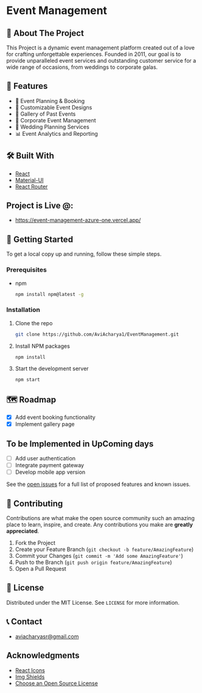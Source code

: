 # Event Management

## 🌟 About The Project

This Project is a dynamic event management platform created out of a love for crafting unforgettable experiences. Founded in 2011, our goal is to provide unparalleled event services and outstanding customer service for a wide range of occasions, from weddings to corporate galas.

## 🚀 Features

- 📅 Event Planning & Booking
- 🎨 Customizable Event Designs
- 📸 Gallery of Past Events
- 💼 Corporate Event Management
- 💍 Wedding Planning Services
- 📊 Event Analytics and Reporting

## 🛠️ Built With

- [React](https://reactjs.org/)
- [Material-UI](https://mui.com/)
- [React Router](https://reactrouter.com/)

## Project is Live @:
- https://event-management-azure-one.vercel.app/

## 🏁 Getting Started

To get a local copy up and running, follow these simple steps.

### Prerequisites

- npm
  ```sh
  npm install npm@latest -g
  ```

### Installation

1. Clone the repo
   ```sh
   git clone https://github.com/AviAcharya1/EventManagement.git
   ```
2. Install NPM packages
   ```sh
   npm install
   ```
3. Start the development server
   ```sh
   npm start
   ```

## 🗺️ Roadmap

- [x] Add event booking functionality
- [x] Implement gallery page

## To be Implemented in UpComing days

- [ ] Add user authentication
- [ ] Integrate payment gateway
- [ ] Develop mobile app version

See the [open issues](https://github.com/your_username/infinite-possibilities/issues) for a full list of proposed features and known issues.

## 🤝 Contributing

Contributions are what make the open source community such an amazing place to learn, inspire, and create. Any contributions you make are **greatly appreciated**.

1. Fork the Project
2. Create your Feature Branch (`git checkout -b feature/AmazingFeature`)
3. Commit your Changes (`git commit -m 'Add some AmazingFeature'`)
4. Push to the Branch (`git push origin feature/AmazingFeature`)
5. Open a Pull Request

## 📜 License

Distributed under the MIT License. See `LICENSE` for more information.

## 📞 Contact

- aviacharyasr@gmail.com


##  Acknowledgments

- [React Icons](https://react-icons.github.io/react-icons/)
- [Img Shields](https://shields.io)
- [Choose an Open Source License](https://choosealicense.com)
